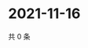 # 2021-11-16

共 0 条

<!-- BEGIN WEIBO -->
<!-- 最后更新时间 Tue Nov 16 2021 07:14:27 GMT+0800 (China Standard Time) -->

<!-- END WEIBO -->
